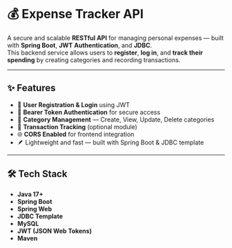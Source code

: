 # 💰 Expense Tracker API

A secure and scalable **RESTful API** for managing personal expenses — built with **Spring Boot**, **JWT Authentication**, and **JDBC**.  
This backend service allows users to **register**, **log in**, and **track their spending** by creating categories and recording transactions.

---

## ✨ Features

- 🧍 **User Registration & Login** using JWT  
- 🔑 **Bearer Token Authentication** for secure access  
- 📂 **Category Management** — Create, View, Update, Delete categories  
- 💸 **Transaction Tracking** (optional module)  
- 🌐 **CORS Enabled** for frontend integration  
- 🪶 Lightweight and fast — built with Spring Boot & JDBC template

---

## 🛠 Tech Stack

- **Java 17+**  
- **Spring Boot**  
- **Spring Web**  
- **JDBC Template**  
- **MySQL**  
- **JWT (JSON Web Tokens)**  
- **Maven**

